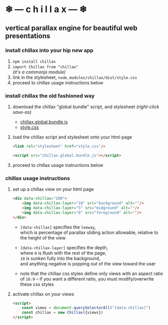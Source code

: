 
# ❄ — c h i l l a x — ❄
## vertical parallax engine for beautiful web presentations

### install chillax into your hip new app

1. `npm install chillax`
2. `import Chillax from "chillax"`  
	*(it's a commonjs module)*
3. link in the stylesheet, `node_modules/chillax/dist/style.css`
4. proceed to chillax usage instructions below

### install chillax the old fashioned way

1. download the chillax "global bundle" script, and stylesheet *(right-click save-as)*

	- [chillax.global.bundle.js](https://raw.githubusercontent.com/chase-moskal/chillax/gh-pages/dist/chillax.global.bundle.js)
	- [style.css](https://raw.githubusercontent.com/chase-moskal/chillax/gh-pages/dist/style.css)

2. load the chillax script and stylesheet onto your html page

	```html
	<link rel="stylesheet" href="style.css"/>

	<script src="chillax.global.bundle.js"></script>
	```

3. proceed to chillax usage instructions below

### chillax usage instructions

1. set up a chillax view on your html page

	```html
	<div data-chillax="100">
		<img data-chillax-layer="10" src="background" alt=""/>
		<img data-chillax-layer="5" src="midground" alt=""/>
		<img data-chillax-layer="0" src="foreground" alt=""/>
	</div>
	```

	- `[data-chillax]` specifies the `leeway`,  
		which is percentage of parallax sliding action allowable, relative to the height of the view

	- `[data-chillax-layer]` specifies the depth,  
		where `0` is flush with the rest of the page,  
		`10` is sunken fully into the background,  
		and anything negative is popping out of the view toward the user

	- note that the chillax css styles define only views with an aspect ratio of `16:9` – if you want a different ratio, you must modify/overwrite these css styles

2. activate chillax on your views

	```html
	<script>
		const views = document.querySelectorAll("[data-chillax]")
		const chillax = new Chillax({views})
	</script>
	```
